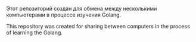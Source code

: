 Этот репозиторий создан для обмена между несколькими компьютерами в процессе изучения Golang.

This repository was created for sharing between computers in the process of learning the Golang.
